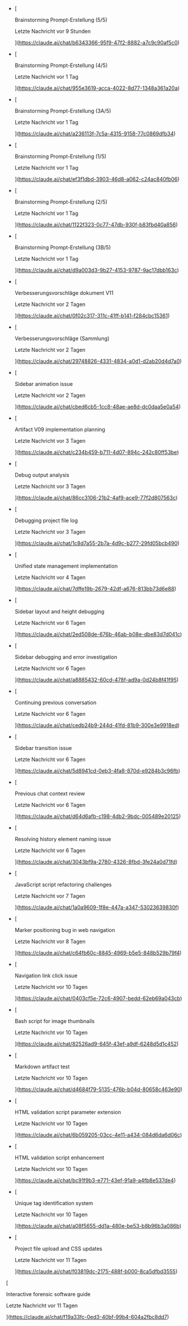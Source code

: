 - [
  
  Brainstorming Prompt-Erstellung (5/5)
  
  Letzte Nachricht vor 9 Stunden

  ](https://claude.ai/chat/b6343366-95f9-47f2-8882-a7c9c90af5c0)

- [
  
  Brainstorming Prompt-Erstellung (4/5)
  
  Letzte Nachricht vor 1 Tag

  ](https://claude.ai/chat/955e3619-acca-4022-8d77-1348a361a20a)

- [
  
  Brainstorming Prompt-Erstellung (3A/5)
  
  Letzte Nachricht vor 1 Tag

  ](https://claude.ai/chat/a236113f-7c5a-4315-9158-77c0869dfb34)

- [
  
  Brainstorming Prompt-Erstellung (1/5)
  
  Letzte Nachricht vor 1 Tag

  ](https://claude.ai/chat/ef3f1dbd-3903-46d8-a062-c24ac840fb06)

- [
  
  Brainstorming Prompt-Erstellung (2/5)
  
  Letzte Nachricht vor 1 Tag

  ](https://claude.ai/chat/1122f323-0c77-47db-930f-b83fbd40a856)

- [
  
  Brainstorming Prompt-Erstellung (3B/5)
  
  Letzte Nachricht vor 1 Tag

  ](https://claude.ai/chat/d9a003d3-9b27-4153-9787-9ac17dbb163c)

- [
  
  Verbesserungsvorschläge dokument V11
  
  Letzte Nachricht vor 2 Tagen

  ](https://claude.ai/chat/0f02c317-311c-41ff-b141-f284cbc15361)

- [
  
  Verbesserungsvorschläge (Sammlung)
  
  Letzte Nachricht vor 2 Tagen

  ](https://claude.ai/chat/29748826-4331-4834-a0d1-d2ab20d4d7a0)

- [
  
  Sidebar animation issue
  
  Letzte Nachricht vor 2 Tagen

  ](https://claude.ai/chat/cbed6cb5-1cc8-48ae-ae8d-dc0daa5e0a54)

- [
  
  Artifact V09 implementation planning
  
  Letzte Nachricht vor 3 Tagen

  ](https://claude.ai/chat/c234b459-b711-4d07-894c-242c80ff53be)

- [
  
  Debug output analysis
  
  Letzte Nachricht vor 3 Tagen

  ](https://claude.ai/chat/86cc3106-21b2-4af9-ace9-77f2d807563c)

- [
  
  Debugging project file log
  
  Letzte Nachricht vor 3 Tagen

  ](https://claude.ai/chat/1c8d7a55-2b7a-4d9c-b277-29fd05bcb490)

- [
  
  Unified state management implementation
  
  Letzte Nachricht vor 4 Tagen

  ](https://claude.ai/chat/7dffe19b-2679-42df-a676-813bb73d6e88)

- [
  
  Sidebar layout and height debugging
  
  Letzte Nachricht vor 6 Tagen

  ](https://claude.ai/chat/2ed508de-676b-46ab-b08e-dbe83d7d041c)

- [
  
  Sidebar debugging and error investigation
  
  Letzte Nachricht vor 6 Tagen

  ](https://claude.ai/chat/a8885432-60cd-478f-ad9a-0d24b8f41f95)

- [
  
  Continuing previous conversation
  
  Letzte Nachricht vor 6 Tagen

  ](https://claude.ai/chat/cedb24b9-244d-41fd-81b9-300e3e9918ed)

- [
  
  Sidebar transition issue
  
  Letzte Nachricht vor 6 Tagen

  ](https://claude.ai/chat/5d8941cd-0eb3-4fa8-870d-e9284b3c96fb)

- [
  
  Previous chat context review
  
  Letzte Nachricht vor 6 Tagen

  ](https://claude.ai/chat/d64d6afb-c198-4db2-9bdc-005489e20125)

- [
  
  Resolving history element naming issue
  
  Letzte Nachricht vor 6 Tagen

  ](https://claude.ai/chat/3043bf9a-2780-4326-8fbd-3fe24a0d71fd)

- [
  
  JavaScript script refactoring challenges
  
  Letzte Nachricht vor 7 Tagen

  ](https://claude.ai/chat/1a0a9609-1f8e-447a-a347-53023639830f)

- [
  
  Marker positioning bug in web navigation
  
  Letzte Nachricht vor 8 Tagen

  ](https://claude.ai/chat/c64fb60c-8845-4969-b5e5-848b529b79f4)

- [
  
  Navigation link click issue
  
  Letzte Nachricht vor 10 Tagen

  ](https://claude.ai/chat/0403cf5e-72c6-4907-bedd-62eb69a043cb)

- [
  
  Bash script for image thumbnails
  
  Letzte Nachricht vor 10 Tagen

  ](https://claude.ai/chat/82526ad9-645f-43ef-a9df-6248d5d1c452)

- [
  
  Markdown artifact test
  
  Letzte Nachricht vor 10 Tagen

  ](https://claude.ai/chat/d4684f79-5135-476b-b04d-80658c463e90)

- [
  
  HTML validation script parameter extension
  
  Letzte Nachricht vor 10 Tagen

  ](https://claude.ai/chat/6b059205-03cc-4e11-a434-084d6da6d06c)

- [
  
  HTML validation script enhancement
  
  Letzte Nachricht vor 10 Tagen

  ](https://claude.ai/chat/bc91f9b3-e771-43ef-91a9-a4fb8e537de4)

- [
  
  Unique tag identification system
  
  Letzte Nachricht vor 10 Tagen

  ](https://claude.ai/chat/a08f5655-dd1a-480e-be53-b8b96b3a086b)

- [
  
  Project file upload and CSS updates
  
  Letzte Nachricht vor 11 Tagen

  ](https://claude.ai/chat/f03819dc-2175-488f-b000-8ca5dfbd3555)

[

Interactive forensic software guide

Letzte Nachricht vor 11 Tagen

](https://claude.ai/chat/f19a33fc-0ed3-40bf-99b4-604a2fbc8dd7)
